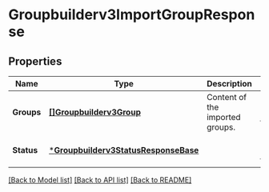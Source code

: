 # Groupbuilderv3ImportGroupResponse

## Properties
Name | Type | Description | Notes
------------ | ------------- | ------------- | -------------
**Groups** | [**[]Groupbuilderv3Group**](groupbuilderv3Group.md) | Content of the imported groups. | [optional] [default to null]
**Status** | [***Groupbuilderv3StatusResponseBase**](groupbuilderv3StatusResponseBase.md) |  | [optional] [default to null]

[[Back to Model list]](../README.md#documentation-for-models) [[Back to API list]](../README.md#documentation-for-api-endpoints) [[Back to README]](../README.md)

